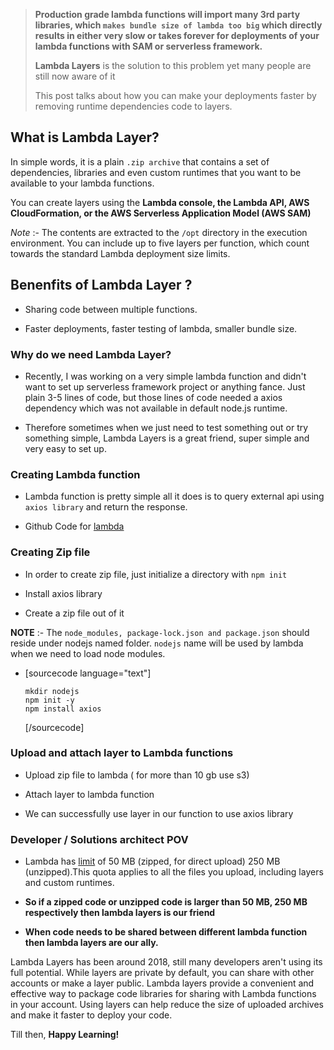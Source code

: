 >**Production grade lambda functions will import many 3rd party libraries, which `makes bundle size of lambda too big` which directly results in either very slow or takes forever for deployments of your lambda functions with SAM or serverless framework.**
>
>**Lambda Layers** is the solution to this problem yet many people are still now aware of it
>
>This post talks about how you can make your deployments faster by removing runtime dependencies code to layers.
>

</blockquote>

## What is Lambda Layer?

In simple words, it is a plain `.zip archive` that contains a set of dependencies, libraries and even custom runtimes that you want to be available to your lambda functions.

You can create layers using the **Lambda console, the Lambda API, AWS CloudFormation, or the AWS Serverless Application Model (AWS SAM)**

*Note* :- The contents are extracted to the `/opt` directory in the execution environment. You can include up to five layers per function, which count towards the standard Lambda deployment size limits.

## Benenfits of Lambda Layer ?

- Sharing code between multiple functions.

- Faster deployments, faster testing of lambda, smaller bundle size.

### Why do we need Lambda Layer?

- Recently, I was working on a  very simple lambda function and didn't want to set up serverless framework project or anything fance. Just plain 3-5 lines of code, but those lines of code needed a axios dependency which was not available in default node.js runtime.

- Therefore sometimes when we just need to test something out or try something simple, Lambda Layers is a great friend, super simple and very easy to set up.

### Creating Lambda function

- Lambda function is pretty simple all it does is to query external api using `axios library` and return the response.

- Github Code for [lambda]()

### Creating Zip file

- In order to create zip file, just initialize a directory with `npm init`

- Install axios library

- Create a zip file out of it

**NOTE** :- The `node_modules, package-lock.json and package.json` should reside under nodejs named folder. `nodejs` name will be used by lambda when we need to load node modules.

- [sourcecode language="text"]

      mkdir nodejs
      npm init -y
      npm install axios


    [/sourcecode]


###  Upload and attach layer to Lambda functions

- Upload zip file to lambda ( for more than 10 gb use s3)

- Attach layer to lambda function

- We can successfully use layer in our function to use axios library

### Developer / Solutions architect POV

- Lambda has [limit](https://docs.aws.amazon.com/lambda/latest/dg/gettingstarted-limits.html) of 50 MB (zipped, for direct upload)
250 MB (unzipped).This quota applies to all the files you upload, including layers and custom runtimes.

- **So if a zipped code or unzipped code is larger than 50 MB, 250 MB respectively then lambda layers is our friend**

- **When code needs to be shared between different lambda function then lambda layers are our ally.**


Lambda Layers has been around 2018, still many developers aren't using its full potential. While layers are private by default, you can share with other accounts or make a layer public. Lambda layers provide a convenient and effective way to package code libraries for sharing with Lambda functions in your account. Using layers can help reduce the size of uploaded archives and make it faster to deploy your code.


Till then, **Happy Learning!**